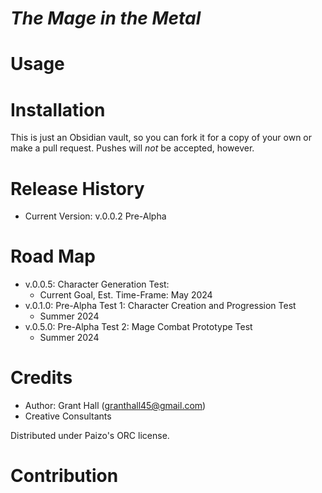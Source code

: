 #  *The Mage in the Metal*

# Usage

# Installation
This is just an Obsidian vault, so you can fork it for a copy of your own or make a pull request. Pushes will *not* be accepted, however.

# Release History 
- Current Version: v.0.0.2 Pre-Alpha 

# Road Map
- v.0.0.5: Character Generation Test: 
	- Current Goal, Est. Time-Frame: May 2024
- v.0.1.0: Pre-Alpha Test 1: Character Creation and Progression Test
	- Summer 2024
- v.0.5.0: Pre-Alpha Test 2: Mage Combat Prototype Test
	- Summer 2024

# Credits 
- Author: Grant Hall (granthall45@gmail.com)
- Creative Consultants 

Distributed under Paizo's ORC license. 



# Contribution
